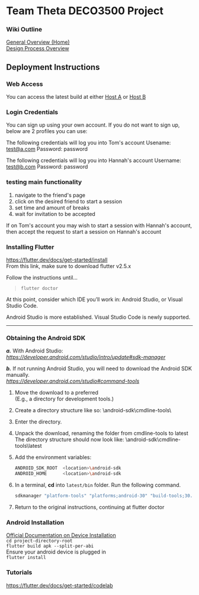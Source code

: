 # Team Theta DECO3500 Project
### Wiki Outline
[General Overview (Home)](../../wiki)  
[Design Process Overview](../../wiki/Design-Process-Overview)  

## Deployment Instructions
### Web Access
You can access the latest build at either [Host A](https://distraction-destruction.web.app/#/) or [Host B](https://distraction-destruction.firebaseapp.com/)

### Login Credentials
You can sign up using your own account.
If you do not want to sign up, below are 2 profiles you can use:

The following credentials will log you into Tom's account
Usename: test@a.com
Password: password

The following credentials will log you into Hannah's account
Username: test@b.com
Password: password

### testing main functionality
1. navigate to the friend's page
2. click on the desired friend to start a session
3. set time and amount of breaks
4. wait for invitation to be accepted

If on Tom's account you may wish to start a session with Hannah's account, then accept the request to start a session on Hannah's account

### Installing Flutter
https://flutter.dev/docs/get-started/install  
From this link, make sure to download flutter v2.5.x

Follow the instructions until...  
> `flutter doctor`  
 
At this point, consider which IDE you’ll work in: Android Studio, or Visual Studio Code.

Android Studio is more established.
Visual Studio Code is newly supported.
___
### Obtaining the Android SDK

_**a.**_ With Android Studio:  
_https://developer.android.com/studio/intro/update#sdk-manager_

_**b.**_ If not running Android Studio, you will need to download the Android SDK manually.  
_https://developer.android.com/studio#command-tools_

1. Move the download to a preferred <location>  
(E.g., a directory for development tools.)  
1. Create a directory structure like so: <location>\android-sdk\cmdline-tools\  
1. Enter the directory.  
1. Unpack the download, renaming the folder from cmdline-tools to latest  
The directory structure should now look like: <location>\android-sdk\cmdline-tools\latest  
1. Add the environment variables:
   ```bash
   ANDROID_SDK_ROOT  <location>\android-sdk  
   ANDROID_HOME      <location>\android-sdk
   ```
1. In a terminal, **cd** into `latest/bin` folder. Run the following command.  
 
   ```bash
   sdkmanager "platform-tools" "platforms;android-30" "build-tools;30.0.3"
   ```
1. Return to the original instructions, continuing at flutter doctor
 
### Android Installation
[Official Documentation on Device Installation](https://flutter.dev/docs/deployment/android)  
 `cd project-directory-root`  
 `flutter build apk --split-per-abi`  
 Ensure your android device is plugged in  
 `flutter install`  

### Tutorials
https://flutter.dev/docs/get-started/codelab
 
